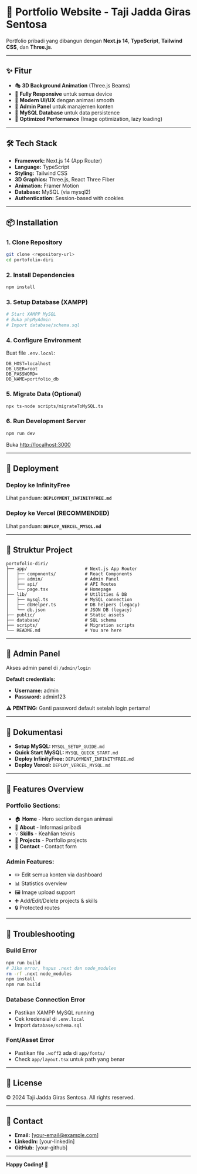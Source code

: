 # 🎨 Portfolio Website - Taji Jadda Giras Sentosa

Portfolio pribadi yang dibangun dengan **Next.js 14**, **TypeScript**, **Tailwind CSS**, dan **Three.js**.

---

## ✨ Fitur

- 🎭 **3D Background Animation** (Three.js Beams)
- 📱 **Fully Responsive** untuk semua device
- 🎨 **Modern UI/UX** dengan animasi smooth
- 🔐 **Admin Panel** untuk manajemen konten
- 💾 **MySQL Database** untuk data persistence
- 🚀 **Optimized Performance** (Image optimization, lazy loading)

---

## 🛠️ Tech Stack

- **Framework:** Next.js 14 (App Router)
- **Language:** TypeScript
- **Styling:** Tailwind CSS
- **3D Graphics:** Three.js, React Three Fiber
- **Animation:** Framer Motion
- **Database:** MySQL (via mysql2)
- **Authentication:** Session-based with cookies

---

## 📦 Installation

### 1. Clone Repository
```bash
git clone <repository-url>
cd portofolio-diri
```

### 2. Install Dependencies
```bash
npm install
```

### 3. Setup Database (XAMPP)
```bash
# Start XAMPP MySQL
# Buka phpMyAdmin
# Import database/schema.sql
```

### 4. Configure Environment
Buat file `.env.local`:
```env
DB_HOST=localhost
DB_USER=root
DB_PASSWORD=
DB_NAME=portfolio_db
```

### 5. Migrate Data (Optional)
```bash
npx ts-node scripts/migrateToMySQL.ts
```

### 6. Run Development Server
```bash
npm run dev
```

Buka [http://localhost:3000](http://localhost:3000)

---

## 🚀 Deployment

### Deploy ke InfinityFree
Lihat panduan: **`DEPLOYMENT_INFINITYFREE.md`**

### Deploy ke Vercel (RECOMMENDED)
Lihat panduan: **`DEPLOY_VERCEL_MYSQL.md`**

---

## 📂 Struktur Project

```
portofolio-diri/
├── app/                      # Next.js App Router
│   ├── components/           # React Components
│   ├── admin/                # Admin Panel
│   ├── api/                  # API Routes
│   └── page.tsx              # Homepage
├── lib/                      # Utilities & DB
│   ├── mysql.ts              # MySQL connection
│   ├── dbHelper.ts           # DB helpers (legacy)
│   └── db.json               # JSON DB (legacy)
├── public/                   # Static assets
├── database/                 # SQL schema
├── scripts/                  # Migration scripts
└── README.md                 # You are here
```

---

## 🔐 Admin Panel

Akses admin panel di `/admin/login`

**Default credentials:**
- **Username:** admin
- **Password:** admin123

⚠️ **PENTING:** Ganti password default setelah login pertama!

---

## 📖 Dokumentasi

- **Setup MySQL:** `MYSQL_SETUP_GUIDE.md`
- **Quick Start MySQL:** `MYSQL_QUICK_START.md`
- **Deploy InfinityFree:** `DEPLOYMENT_INFINITYFREE.md`
- **Deploy Vercel:** `DEPLOY_VERCEL_MYSQL.md`

---

## 🎯 Features Overview

### Portfolio Sections:
- 🏠 **Home** - Hero section dengan animasi
- 👤 **About** - Informasi pribadi
- 💡 **Skills** - Keahlian teknis
- 🚀 **Projects** - Portfolio projects
- 📧 **Contact** - Contact form

### Admin Features:
- ✏️ Edit semua konten via dashboard
- 📊 Statistics overview
- 🖼️ Image upload support
- ➕ Add/Edit/Delete projects & skills
- 🔒 Protected routes

---

## 🐛 Troubleshooting

### Build Error
```bash
npm run build
# Jika error, hapus .next dan node_modules
rm -rf .next node_modules
npm install
npm run build
```

### Database Connection Error
- Pastikan XAMPP MySQL running
- Cek kredensial di `.env.local`
- Import `database/schema.sql`

### Font/Asset Error
- Pastikan file `.woff2` ada di `app/fonts/`
- Check `app/layout.tsx` untuk path yang benar

---

## 📄 License

© 2024 Taji Jadda Giras Sentosa. All rights reserved.

---

## 🤝 Contact

- **Email:** [your-email@example.com]
- **LinkedIn:** [your-linkedin]
- **GitHub:** [your-github]

---

**Happy Coding! 🎉**